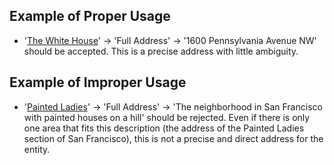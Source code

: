 ## Example of Proper Usage
* '[The White House](https://golden.com/wiki/The_White_House-5KBY5)' -> 'Full Address' -> '1600 Pennsylvania Avenue NW' should be accepted. This is a precise address with little ambiguity.

## Example of Improper Usage
* '[Painted Ladies](https://golden.com/wiki/Painted_ladies-NMJP9B)' -> 'Full Address' -> 'The neighborhood in San Francisco with painted houses on a hill' should be rejected. Even if there is only one area that fits this description (the address of the Painted Ladies section of San Francisco), this is not a precise and direct address for the entity.
